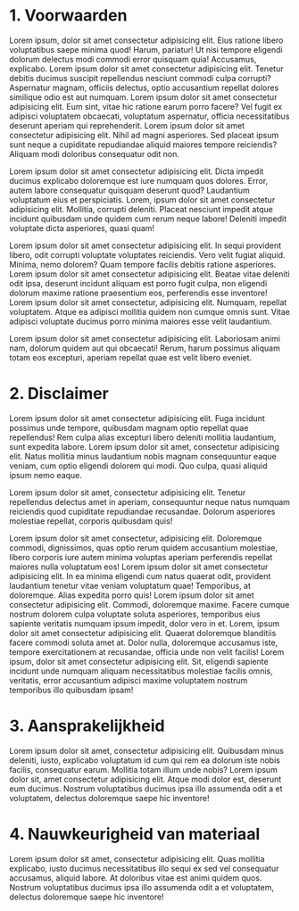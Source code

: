 # 1. Voorwaarden

Lorem ipsum, dolor sit amet consectetur adipisicing elit. Eius ratione libero voluptatibus saepe minima quod! Harum, pariatur! Ut nisi tempore eligendi dolorum delectus modi commodi error quisquam quia! Accusamus, explicabo. Lorem ipsum dolor sit amet consectetur adipisicing elit. Tenetur debitis ducimus suscipit repellendus nesciunt commodi culpa corrupti? Aspernatur magnam, officiis delectus, optio accusantium repellat dolores similique odio est aut numquam. Lorem ipsum dolor sit amet consectetur adipisicing elit. Eum sint, vitae hic ratione earum porro facere? Vel fugit ex adipisci voluptatem obcaecati, voluptatum aspernatur, officia necessitatibus deserunt aperiam qui reprehenderit. Lorem ipsum dolor sit amet consectetur adipisicing elit. Nihil ad magni asperiores. Sed placeat ipsum sunt neque a cupiditate repudiandae aliquid maiores tempore reiciendis? Aliquam modi doloribus consequatur odit non.

Lorem ipsum dolor sit amet consectetur adipisicing elit. Dicta impedit ducimus explicabo doloremque est iure numquam quos dolores. Error, autem labore consequatur quisquam deserunt quod? Laudantium voluptatum eius et perspiciatis. Lorem, ipsum dolor sit amet consectetur adipisicing elit. Mollitia, corrupti deleniti. Placeat nesciunt impedit atque incidunt quibusdam unde quidem cum rerum neque labore! Deleniti impedit voluptate dicta asperiores, quasi quam!

Lorem ipsum dolor sit amet consectetur adipisicing elit. In sequi provident libero, odit corrupti voluptate voluptates reiciendis. Vero velit fugiat aliquid. Minima, nemo dolorem? Quam tempore facilis debitis ratione asperiores. Lorem ipsum dolor sit amet consectetur adipisicing elit. Beatae vitae deleniti odit ipsa, deserunt incidunt aliquam est porro fugit culpa, non eligendi dolorum maxime ratione praesentium eos, perferendis esse inventore! Lorem ipsum dolor sit amet consectetur, adipisicing elit. Numquam, repellat voluptatem. Atque ea adipisci mollitia quidem non cumque omnis sunt. Vitae adipisci voluptate ducimus porro minima maiores esse velit laudantium.

Lorem ipsum dolor sit amet consectetur adipisicing elit. Laboriosam animi nam, dolorum quidem aut qui obcaecati! Rerum, harum possimus aliquam totam eos excepturi, aperiam repellat quae est velit libero eveniet.

# 2. Disclaimer

Lorem ipsum dolor sit amet consectetur adipisicing elit. Fuga incidunt possimus unde tempore, quibusdam magnam optio repellat quae repellendus! Rem culpa alias excepturi libero deleniti mollitia laudantium, sunt expedita labore. Lorem ipsum dolor sit amet, consectetur adipisicing elit. Natus mollitia minus laudantium nobis magnam consequuntur eaque veniam, cum optio eligendi dolorem qui modi. Quo culpa, quasi aliquid ipsum nemo eaque.

Lorem ipsum dolor sit amet, consectetur adipisicing elit. Tenetur repellendus delectus amet in aperiam, consequuntur neque natus numquam reiciendis quod cupiditate repudiandae recusandae. Dolorum asperiores molestiae repellat, corporis quibusdam quis!

Lorem ipsum dolor sit amet consectetur, adipisicing elit. Doloremque commodi, dignissimos, quas optio rerum quidem accusantium molestiae, libero corporis iure autem minima voluptas aperiam perferendis repellat maiores nulla voluptatum eos! Lorem ipsum dolor sit amet consectetur adipisicing elit. In ea minima eligendi cum natus quaerat odit, provident laudantium tenetur vitae veniam voluptatum quae! Temporibus, at doloremque. Alias expedita porro quis! Lorem ipsum dolor sit amet consectetur adipisicing elit. Commodi, doloremque maxime. Facere cumque nostrum dolorem culpa voluptate soluta asperiores, temporibus eius sapiente veritatis numquam ipsum impedit, dolor vero in et. Lorem, ipsum dolor sit amet consectetur adipisicing elit. Quaerat doloremque blanditiis facere commodi soluta amet at. Dolor nulla, doloremque accusamus iste, tempore exercitationem at recusandae, officia unde non velit facilis! Lorem ipsum, dolor sit amet consectetur adipisicing elit. Sit, eligendi sapiente incidunt unde numquam aliquam necessitatibus molestiae facilis omnis, veritatis, error accusantium adipisci maxime voluptatem nostrum temporibus illo quibusdam ipsam!

# 3. Aansprakelijkheid

Lorem ipsum dolor sit amet, consectetur adipisicing elit. Quibusdam minus deleniti, iusto, explicabo voluptatum id cum qui rem ea dolorum iste nobis facilis, consequatur earum. Mollitia totam illum unde nobis? Lorem ipsum dolor sit, amet consectetur adipisicing elit. Atque modi dolor est, deserunt eum ducimus. Nostrum voluptatibus ducimus ipsa illo assumenda odit a et voluptatem, delectus doloremque saepe hic inventore!

# 4. Nauwkeurigheid van materiaal

Lorem ipsum dolor sit amet, consectetur adipisicing elit. Quas mollitia explicabo, iusto ducimus necessitatibus illo sequi ex sed vel consequatur accusamus, aliquid labore. At doloribus vitae est animi quidem quos. Nostrum voluptatibus ducimus ipsa illo assumenda odit a et voluptatem, delectus doloremque saepe hic inventore!